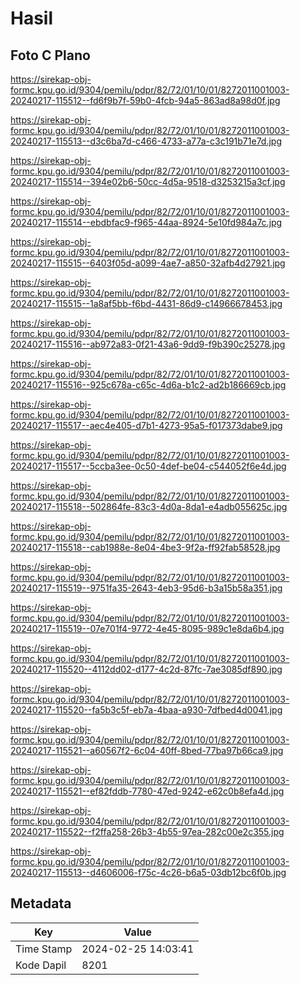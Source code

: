 # Hasil

## Foto C Plano

https://sirekap-obj-formc.kpu.go.id/9304/pemilu/pdpr/82/72/01/10/01/8272011001003-20240217-115512--fd6f9b7f-59b0-4fcb-94a5-863ad8a98d0f.jpg

https://sirekap-obj-formc.kpu.go.id/9304/pemilu/pdpr/82/72/01/10/01/8272011001003-20240217-115513--d3c6ba7d-c466-4733-a77a-c3c191b71e7d.jpg

https://sirekap-obj-formc.kpu.go.id/9304/pemilu/pdpr/82/72/01/10/01/8272011001003-20240217-115514--394e02b6-50cc-4d5a-9518-d3253215a3cf.jpg

https://sirekap-obj-formc.kpu.go.id/9304/pemilu/pdpr/82/72/01/10/01/8272011001003-20240217-115514--ebdbfac9-f965-44aa-8924-5e10fd984a7c.jpg

https://sirekap-obj-formc.kpu.go.id/9304/pemilu/pdpr/82/72/01/10/01/8272011001003-20240217-115515--6403f05d-a099-4ae7-a850-32afb4d27921.jpg

https://sirekap-obj-formc.kpu.go.id/9304/pemilu/pdpr/82/72/01/10/01/8272011001003-20240217-115515--1a8af5bb-f6bd-4431-86d9-c14966678453.jpg

https://sirekap-obj-formc.kpu.go.id/9304/pemilu/pdpr/82/72/01/10/01/8272011001003-20240217-115516--ab972a83-0f21-43a6-9dd9-f9b390c25278.jpg

https://sirekap-obj-formc.kpu.go.id/9304/pemilu/pdpr/82/72/01/10/01/8272011001003-20240217-115516--925c678a-c65c-4d6a-b1c2-ad2b186669cb.jpg

https://sirekap-obj-formc.kpu.go.id/9304/pemilu/pdpr/82/72/01/10/01/8272011001003-20240217-115517--aec4e405-d7b1-4273-95a5-f017373dabe9.jpg

https://sirekap-obj-formc.kpu.go.id/9304/pemilu/pdpr/82/72/01/10/01/8272011001003-20240217-115517--5ccba3ee-0c50-4def-be04-c544052f6e4d.jpg

https://sirekap-obj-formc.kpu.go.id/9304/pemilu/pdpr/82/72/01/10/01/8272011001003-20240217-115518--502864fe-83c3-4d0a-8da1-e4adb055625c.jpg

https://sirekap-obj-formc.kpu.go.id/9304/pemilu/pdpr/82/72/01/10/01/8272011001003-20240217-115518--cab1988e-8e04-4be3-9f2a-ff92fab58528.jpg

https://sirekap-obj-formc.kpu.go.id/9304/pemilu/pdpr/82/72/01/10/01/8272011001003-20240217-115519--9751fa35-2643-4eb3-95d6-b3a15b58a351.jpg

https://sirekap-obj-formc.kpu.go.id/9304/pemilu/pdpr/82/72/01/10/01/8272011001003-20240217-115519--07e701f4-9772-4e45-8095-989c1e8da6b4.jpg

https://sirekap-obj-formc.kpu.go.id/9304/pemilu/pdpr/82/72/01/10/01/8272011001003-20240217-115520--4112dd02-d177-4c2d-87fc-7ae3085df890.jpg

https://sirekap-obj-formc.kpu.go.id/9304/pemilu/pdpr/82/72/01/10/01/8272011001003-20240217-115520--fa5b3c5f-eb7a-4baa-a930-7dfbed4d0041.jpg

https://sirekap-obj-formc.kpu.go.id/9304/pemilu/pdpr/82/72/01/10/01/8272011001003-20240217-115521--a60567f2-6c04-40ff-8bed-77ba97b66ca9.jpg

https://sirekap-obj-formc.kpu.go.id/9304/pemilu/pdpr/82/72/01/10/01/8272011001003-20240217-115521--ef82fddb-7780-47ed-9242-e62c0b8efa4d.jpg

https://sirekap-obj-formc.kpu.go.id/9304/pemilu/pdpr/82/72/01/10/01/8272011001003-20240217-115522--f2ffa258-26b3-4b55-97ea-282c00e2c355.jpg

https://sirekap-obj-formc.kpu.go.id/9304/pemilu/pdpr/82/72/01/10/01/8272011001003-20240217-115513--d4606006-f75c-4c26-b6a5-03db12bc6f0b.jpg


## Metadata

| Key        | Value               |
| ---------- | ------------------- |
| Time Stamp | 2024-02-25 14:03:41 |
| Kode Dapil | 8201                |



